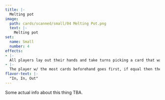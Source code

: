 ```yaml
---
title: |-
  Melting pot
image: 
  path: cards/scanned/small/04 Melting Pot.png
  text: |-
    Melting pot
set:
  name: Small
  number: 4
effects: 
- |-
  All players lay out their hands and take turns picking a card that want until all are gone.
- |-
  The player w/ the most cards beforehand goes first, if equal then the one who used this card goes first.
flavor-text: |-
  "In, In, Out"
---
```

Some actual info about this thing TBA.
